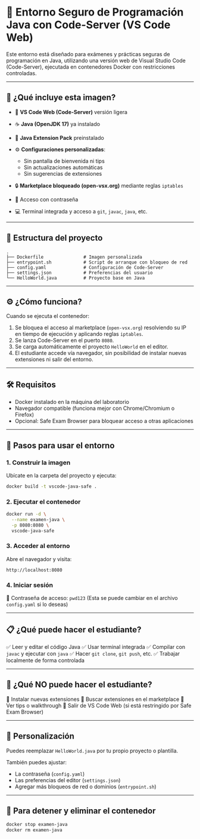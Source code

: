 
# 🧪 Entorno Seguro de Programación Java con Code-Server (VS Code Web)

Este entorno está diseñado para exámenes y prácticas seguras de programación en Java, utilizando una versión web de Visual Studio Code (Code-Server), ejecutada en contenedores Docker con restricciones controladas.

---

## 🚀 ¿Qué incluye esta imagen?

* 🧠 **VS Code Web (Code-Server)** versión ligera
* ☕ **Java (OpenJDK 17)** ya instalado
* 🔌 **Java Extension Pack** preinstalado
* ⚙️ **Configuraciones personalizadas**:

  * Sin pantalla de bienvenida ni tips
  * Sin actualizaciones automáticas
  * Sin sugerencias de extensiones
* 🔒 **Marketplace bloqueado (open-vsx.org)** mediante reglas `iptables`
* 🔐 Acceso con contraseña
* 💻 Terminal integrada y acceso a `git`, `javac`, `java`, etc.

---

## 📂 Estructura del proyecto

```
.
├── Dockerfile               # Imagen personalizada
├── entrypoint.sh            # Script de arranque con bloqueo de red
├── config.yaml              # Configuración de Code-Server
├── settings.json            # Preferencias del usuario
└── HelloWorld.java          # Proyecto base en Java
```

---

## ⚙️ ¿Cómo funciona?

Cuando se ejecuta el contenedor:

1. Se bloquea el acceso al marketplace (`open-vsx.org`) resolviendo su IP en tiempo de ejecución y aplicando reglas `iptables`.
2. Se lanza Code-Server en el puerto `8080`.
3. Se carga automáticamente el proyecto `HelloWorld` en el editor.
4. El estudiante accede vía navegador, sin posibilidad de instalar nuevas extensiones ni salir del entorno.

---

## 🛠️ Requisitos

* Docker instalado en la máquina del laboratorio
* Navegador compatible (funciona mejor con Chrome/Chromium o Firefox)
* Opcional: Safe Exam Browser para bloquear acceso a otras aplicaciones

---

## 🧪 Pasos para usar el entorno

### 1. Construir la imagen

Ubícate en la carpeta del proyecto y ejecuta:

```bash
docker build -t vscode-java-safe .
```

### 2. Ejecutar el contenedor

```bash
docker run -d \
  --name examen-java \
  -p 8080:8080 \
  vscode-java-safe
```

### 3. Acceder al entorno

Abre el navegador y visita:

```
http://localhost:8080
```

### 4. Iniciar sesión

🔑 Contraseña de acceso: `pwd123`
(Esta se puede cambiar en el archivo `config.yaml` si lo deseas)

---

## 📋 ¿Qué puede hacer el estudiante?

✅ Leer y editar el código Java
✅ Usar terminal integrada
✅ Compilar con `javac` y ejecutar con `java`
✅ Hacer `git clone`, `git push`, etc.
✅ Trabajar localmente de forma controlada

---

## 🚫 ¿Qué **NO** puede hacer el estudiante?

🚫 Instalar nuevas extensiones
🚫 Buscar extensiones en el marketplace
🚫 Ver tips o walkthrough
🚫 Salir de VS Code Web (si está restringido por Safe Exam Browser)

---

## 🧰 Personalización

Puedes reemplazar `HelloWorld.java` por tu propio proyecto o plantilla.

También puedes ajustar:

* La contraseña (`config.yaml`)
* Las preferencias del editor (`settings.json`)
* Agregar más bloqueos de red o dominios (`entrypoint.sh`)

---

## 🧼 Para detener y eliminar el contenedor

```bash
docker stop examen-java
docker rm examen-java
```

